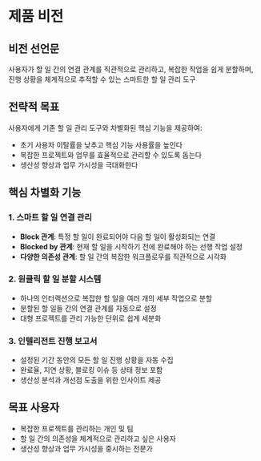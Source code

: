 # 제품 비전

## 비전 선언문
사용자가 할 일 간의 연결 관계를 직관적으로 관리하고, 복잡한 작업을 쉽게 분할하며, 진행 상황을 체계적으로 추적할 수 있는 스마트한 할 일 관리 도구

## 전략적 목표
사용자에게 기존 할 일 관리 도구와 차별화된 핵심 기능을 제공하여:
- 초기 사용자 이탈률을 낮추고 핵심 기능 사용률을 높인다
- 복잡한 프로젝트와 업무를 효율적으로 관리할 수 있도록 돕는다
- 생산성 향상과 업무 가시성을 극대화한다

## 핵심 차별화 기능

### 1. 스마트 할 일 연결 관리
- **Block 관계**: 특정 할 일이 완료되어야 다음 할 일이 활성화되는 연결
- **Blocked by 관계**: 현재 할 일을 시작하기 전에 완료해야 하는 선행 작업 설정
- **다양한 의존성 관계**: 할 일 간의 복잡한 워크플로우를 직관적으로 시각화

### 2. 원클릭 할 일 분할 시스템
- 하나의 인터랙션으로 복잡한 할 일을 여러 개의 세부 작업으로 분할
- 분할된 할 일들 간의 연결 관계를 자동으로 설정
- 대형 프로젝트를 관리 가능한 단위로 쉽게 세분화

### 3. 인텔리전트 진행 보고서
- 설정된 기간 동안의 모든 할 일 진행 상황을 자동 수집
- 완료율, 지연 상황, 블로킹 이슈 등 상태 정보 포함
- 생산성 분석과 개선점 도출을 위한 인사이트 제공

## 목표 사용자
- 복잡한 프로젝트를 관리하는 개인 및 팀
- 할 일 간의 의존성을 체계적으로 관리하고 싶은 사용자
- 생산성 향상과 업무 가시성을 중시하는 전문가